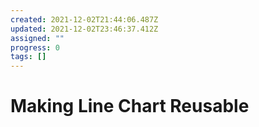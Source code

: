 ```yaml
---
created: 2021-12-02T21:44:06.487Z
updated: 2021-12-02T23:46:37.412Z
assigned: ""
progress: 0
tags: []
---
```


# Making Line Chart Reusable
